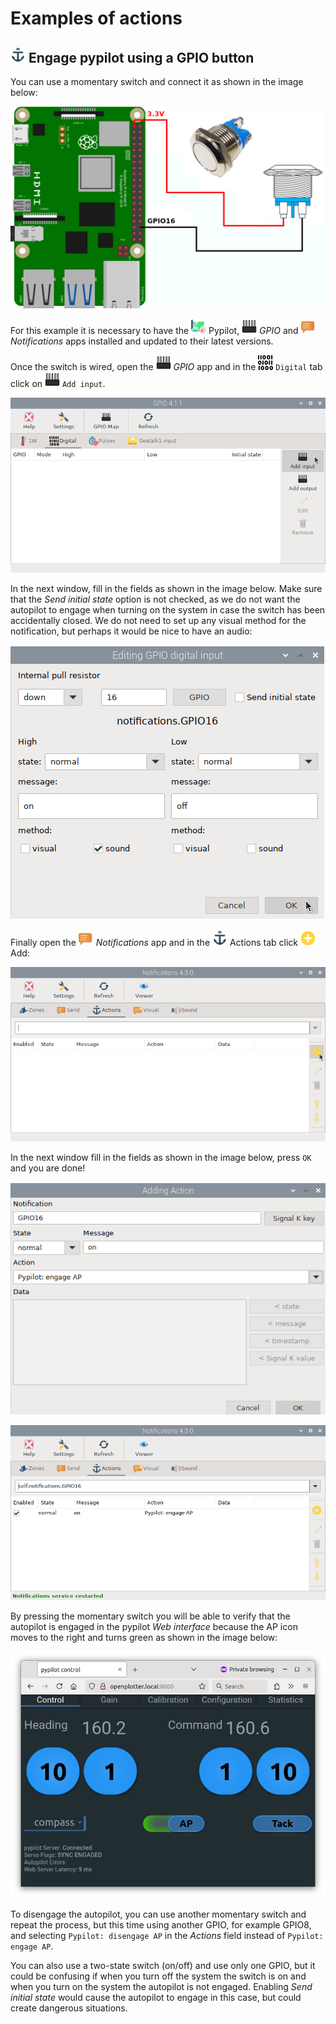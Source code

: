 # Examples of actions

## ![](img/op.png) Engage pypilot using a GPIO button

You can use a momentary switch and connect it as shown in the image below:

![actions-pypilot-1](img/actions-pypilot-1.png)

For this example it is necessary to have the ![](img/autopilot.png) Pypilot, ![](img/gpio.png) *GPIO* and ![](img/notifications.png) *Notifications* apps installed and updated to their latest versions.

Once the switch is wired, open the ![](img/gpio.png) *GPIO* app and in the ![](img/digital.png) `Digital` tab click on ![](img/gpio.png) `Add input`.

![actions-pypilot-2](img/actions-pypilot-2.png)

In the next window, fill in the fields as shown in the image below. Make sure that the *Send initial state* option is not checked, as we do not want the autopilot to engage when turning on the system in case the switch has been accidentally closed. We do not need to set up any visual method for the notification, but perhaps it would be nice to have an audio:

![actions-pypilot-3](img/actions-pypilot-3.png)

Finally open the ![](img/notifications.png) *Notifications* app and in the ![](img/op.png) Actions tab click ![](img/add.png) Add:

![actions-pypilot-4](img/actions-pypilot-4.png)

In the next window fill in the fields as shown in the image below, press `OK` and you are done!

![actions-pypilot-5](img/actions-pypilot-5.png)

![actions-pypilot-6](img/actions-pypilot-6.png)

By pressing the momentary switch you will be able to verify that the autopilot is engaged in the pypilot *Web interface* because the AP icon moves to the right and turns green as shown in the image below:

![Web Interface](../pypilot/img/soft-web.png)

To disengage the autopilot, you can use another momentary switch and repeat the process, but this time using another GPIO, for example GPIO8, and selecting `Pypilot: disengage AP` in the *Actions* field instead of `Pypilot: engage AP`.


You can also use a two-state switch (on/off) and use only one GPIO, but it could be confusing if when you turn off the system the switch is on and when you turn on the system the autopilot is not engaged. Enabling *Send initial state* would cause the autopilot to engage in this case, but could create dangerous situations.